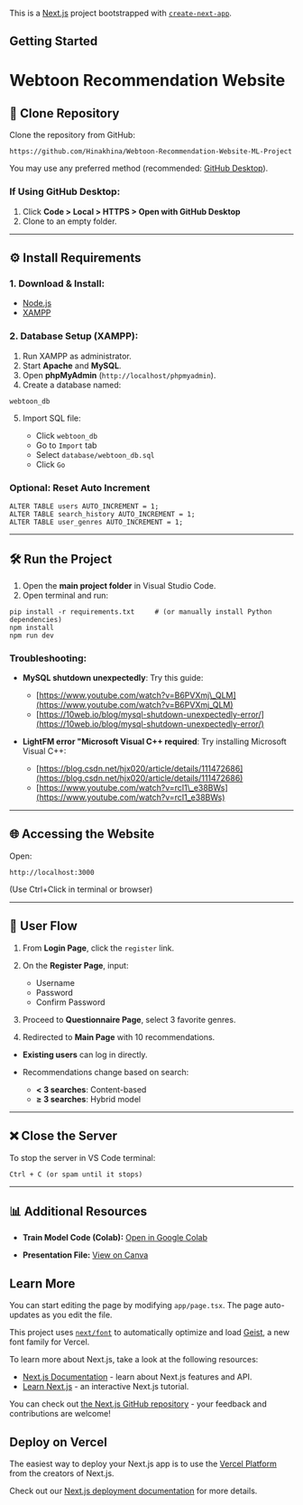 This is a [Next.js](https://nextjs.org) project bootstrapped with [`create-next-app`](https://nextjs.org/docs/app/api-reference/cli/create-next-app).

## Getting Started
# Webtoon Recommendation Website

## 📁 Clone Repository

Clone the repository from GitHub:

```
https://github.com/Hinakhina/Webtoon-Recommendation-Website-ML-Project
```

You may use any preferred method (recommended: [GitHub Desktop](https://desktop.github.com/download/)).

### If Using GitHub Desktop:

1. Click **Code > Local > HTTPS > Open with GitHub Desktop**
2. Clone to an empty folder.

---

## ⚙️ Install Requirements

### 1. Download & Install:

* [Node.js](https://nodejs.org/en/download)
* [XAMPP](https://www.apachefriends.org/)

### 2. Database Setup (XAMPP):

1. Run XAMPP as administrator.
2. Start **Apache** and **MySQL**.
3. Open **phpMyAdmin** (`http://localhost/phpmyadmin`).
4. Create a database named:

```
webtoon_db
```

5. Import SQL file:

   * Click `webtoon_db`
   * Go to `Import` tab
   * Select `database/webtoon_db.sql`
   * Click `Go`

### Optional: Reset Auto Increment

```
ALTER TABLE users AUTO_INCREMENT = 1;
ALTER TABLE search_history AUTO_INCREMENT = 1;
ALTER TABLE user_genres AUTO_INCREMENT = 1;
```

---

## 🛠 Run the Project

1. Open the **main project folder** in Visual Studio Code.
2. Open terminal and run:

```
pip install -r requirements.txt     # (or manually install Python dependencies)
npm install
npm run dev
```

### Troubleshooting:

* **MySQL shutdown unexpectedly**: Try this guide:

  * [https://www.youtube.com/watch?v=B6PVXmj\_QLM](https://www.youtube.com/watch?v=B6PVXmj_QLM)
  * [https://10web.io/blog/mysql-shutdown-unexpectedly-error/](https://10web.io/blog/mysql-shutdown-unexpectedly-error/)

* **LightFM error "Microsoft Visual C++ required**: Try installing Microsoft Visual C++:

  * [https://blog.csdn.net/hjx020/article/details/111472686](https://blog.csdn.net/hjx020/article/details/111472686)
  * [https://www.youtube.com/watch?v=rcI1\_e38BWs](https://www.youtube.com/watch?v=rcI1_e38BWs)

---

## 🌐 Accessing the Website

Open:

```
http://localhost:3000
```

(Use Ctrl+Click in terminal or browser)

---

## 📝 User Flow

1. From **Login Page**, click the `register` link.
2. On the **Register Page**, input:

   * Username
   * Password
   * Confirm Password
3. Proceed to **Questionnaire Page**, select 3 favorite genres.
4. Redirected to **Main Page** with 10 recommendations.

* **Existing users** can log in directly.
* Recommendations change based on search:

  * **< 3 searches**: Content-based
  * **≥ 3 searches**: Hybrid model

---

## ❌ Close the Server

To stop the server in VS Code terminal:

```
Ctrl + C (or spam until it stops)
```

---

## 📊 Additional Resources

* **Train Model Code (Colab):**
  [Open in Google Colab](https://colab.research.google.com/drive/1UOBSMICdV_H0a1Ntv75CN7MKFsQPJPEM?usp=sharing)

* **Presentation File:**
  [View on Canva](https://www.canva.com/design/DAGpIPJUyZ0/YlogpwCEXFFR7jrcGCM3aA/view?utm_content=DAGpIPJUyZ0&utm_campaign=designshare&utm_medium=link2&utm_source=uniquelinks&utlId=h88b3c4ceae)


## Learn More
You can start editing the page by modifying `app/page.tsx`. The page auto-updates as you edit the file.

This project uses [`next/font`](https://nextjs.org/docs/app/building-your-application/optimizing/fonts) to automatically optimize and load [Geist](https://vercel.com/font), a new font family for Vercel.

To learn more about Next.js, take a look at the following resources:

- [Next.js Documentation](https://nextjs.org/docs) - learn about Next.js features and API.
- [Learn Next.js](https://nextjs.org/learn) - an interactive Next.js tutorial.

You can check out [the Next.js GitHub repository](https://github.com/vercel/next.js) - your feedback and contributions are welcome!

## Deploy on Vercel

The easiest way to deploy your Next.js app is to use the [Vercel Platform](https://vercel.com/new?utm_medium=default-template&filter=next.js&utm_source=create-next-app&utm_campaign=create-next-app-readme) from the creators of Next.js.

Check out our [Next.js deployment documentation](https://nextjs.org/docs/app/building-your-application/deploying) for more details.
